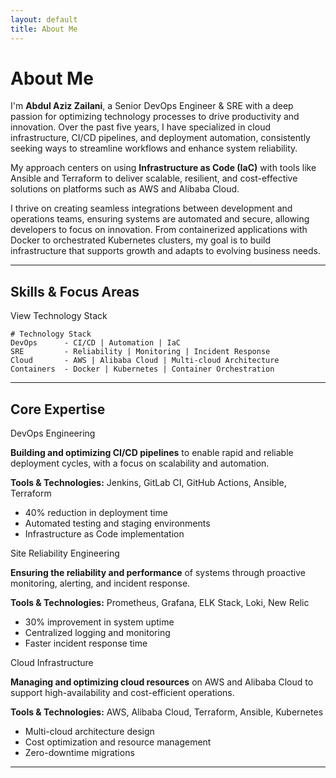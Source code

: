 ```yaml
---
layout: default
title: About Me
---
```


# About Me

I'm **Abdul Aziz Zailani**, a Senior DevOps Engineer & SRE with a deep passion for optimizing technology processes to drive productivity and innovation. Over the past five years, I have specialized in cloud infrastructure, CI/CD pipelines, and deployment automation, consistently seeking ways to streamline workflows and enhance system reliability.

My approach centers on using **Infrastructure as Code (IaC)** with tools like Ansible and Terraform to deliver scalable, resilient, and cost-effective solutions on platforms such as AWS and Alibaba Cloud.

I thrive on creating seamless integrations between development and operations teams, ensuring systems are automated and secure, allowing developers to focus on innovation. From containerized applications with Docker to orchestrated Kubernetes clusters, my goal is to build infrastructure that supports growth and adapts to evolving business needs.

---

## Skills & Focus Areas

<div class="accordion-section">
  <div class="accordion-header" data-accordion="skills">
    <div class="accordion-title">
      <i class="fas fa-terminal"></i>
      <span>View Technology Stack</span>
    </div>
    <i class="fas fa-chevron-down accordion-icon"></i>
  </div>
  <div class="accordion-content">
    <pre><code># Technology Stack
DevOps      - CI/CD | Automation | IaC
SRE         - Reliability | Monitoring | Incident Response
Cloud       - AWS | Alibaba Cloud | Multi-cloud Architecture
Containers  - Docker | Kubernetes | Container Orchestration</code></pre>
  </div>
</div>

---

## Core Expertise

<div class="accordion-section">
  <div class="accordion-header" data-accordion="devops">
    <div class="accordion-title">
      <i class="fas fa-code-branch icon-float"></i>
      <span>DevOps Engineering</span>
    </div>
    <i class="fas fa-chevron-down accordion-icon"></i>
  </div>
  <div class="accordion-content">
    <p><strong>Building and optimizing CI/CD pipelines</strong> to enable rapid and reliable deployment cycles, with a focus on scalability and automation.</p>
    <p><strong>Tools & Technologies:</strong> Jenkins, GitLab CI, GitHub Actions, Ansible, Terraform</p>
    <ul>
      <li><i class="fas fa-check-circle"></i> 40% reduction in deployment time</li>
      <li><i class="fas fa-check-circle"></i> Automated testing and staging environments</li>
      <li><i class="fas fa-check-circle"></i> Infrastructure as Code implementation</li>
    </ul>
  </div>
</div>

<div class="accordion-section">
  <div class="accordion-header" data-accordion="sre">
    <div class="accordion-title">
      <i class="fas fa-shield-alt icon-float"></i>
      <span>Site Reliability Engineering</span>
    </div>
    <i class="fas fa-chevron-down accordion-icon"></i>
  </div>
  <div class="accordion-content">
    <p><strong>Ensuring the reliability and performance</strong> of systems through proactive monitoring, alerting, and incident response.</p>
    <p><strong>Tools & Technologies:</strong> Prometheus, Grafana, ELK Stack, Loki, New Relic</p>
    <ul>
      <li><i class="fas fa-check-circle"></i> 30% improvement in system uptime</li>
      <li><i class="fas fa-check-circle"></i> Centralized logging and monitoring</li>
      <li><i class="fas fa-check-circle"></i> Faster incident response time</li>
    </ul>
  </div>
</div>

<div class="accordion-section">
  <div class="accordion-header" data-accordion="cloud">
    <div class="accordion-title">
      <i class="fas fa-cloud icon-float"></i>
      <span>Cloud Infrastructure</span>
    </div>
    <i class="fas fa-chevron-down accordion-icon"></i>
  </div>
  <div class="accordion-content">
    <p><strong>Managing and optimizing cloud resources</strong> on AWS and Alibaba Cloud to support high-availability and cost-efficient operations.</p>
    <p><strong>Tools & Technologies:</strong> AWS, Alibaba Cloud, Terraform, Ansible, Kubernetes</p>
    <ul>
      <li><i class="fas fa-check-circle"></i> Multi-cloud architecture design</li>
      <li><i class="fas fa-check-circle"></i> Cost optimization and resource management</li>
      <li><i class="fas fa-check-circle"></i> Zero-downtime migrations</li>
    </ul>
  </div>
</div>

---
